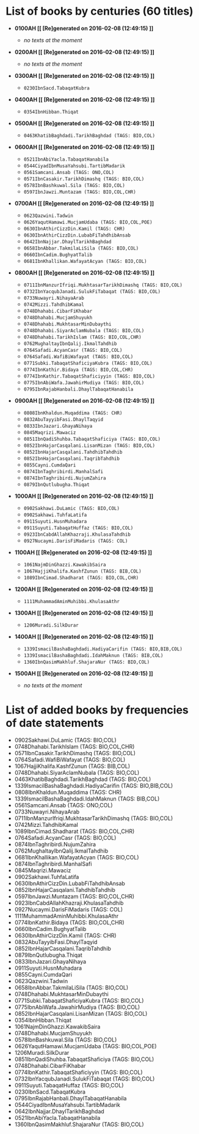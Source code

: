 # List of books by centuries (60 titles)

* **0100AH [[ [Re]generated on 2016-02-08 (12:49:15) ]]**

    * _no texts at the moment_
* **0200AH [[ [Re]generated on 2016-02-08 (12:49:15) ]]**

    * _no texts at the moment_
* **0300AH [[ [Re]generated on 2016-02-08 (12:49:15) ]]**

    * `0230IbnSacd.TabaqatKubra`
* **0400AH [[ [Re]generated on 2016-02-08 (12:49:15) ]]**

    * `0354IbnHibban.Thiqat`
* **0500AH [[ [Re]generated on 2016-02-08 (12:49:15) ]]**

    * `0463KhatibBaghdadi.TarikhBaghdad (TAGS: BIO,COL)`
* **0600AH [[ [Re]generated on 2016-02-08 (12:49:15) ]]**

    * `0521IbnAbiYacla.TabaqatHanabila`
    * `0544CiyadIbnMusaYahsubi.TartibMadarik`
    * `0561Samcani.Ansab (TAGS: ONO,COL)`
    * `0571IbnCasakir.TarikhDimashq (TAGS: BIO,COL)`
    * `0578IbnBashkuwal.Sila (TAGS: BIO,COL)`
    * `0597IbnJawzi.Muntazam (TAGS: BIO,COL,CHR)`
* **0700AH [[ [Re]generated on 2016-02-08 (12:49:15) ]]**

    * `0623Qazwini.Tadwin`
    * `0626YaqutHamawi.MucjamUdaba (TAGS: BIO,COL,POE)`
    * `0630IbnAthirCizzDin.Kamil (TAGS: CHR)`
    * `0630IbnAthirCizzDin.LubabFiTahdhibAnsab`
    * `0642IbnNajjar.DhaylTarikhBaghdad`
    * `0658IbnAbbar.TakmilaLiSila (TAGS: BIO,COL)`
    * `0660IbnCadim.BughyatTalib`
    * `0681IbnKhallikan.WafayatAcyan (TAGS: BIO,COL)`
* **0800AH [[ [Re]generated on 2016-02-08 (12:49:15) ]]**

    * `0711IbnManzurIfriqi.MukhtasarTarikhDimashq (TAGS: BIO,COL)`
    * `0732IbnYacqubJanadi.SulukFiTabaqat (TAGS: BIO,COL)`
    * `0733Nuwayri.NihayaArab`
    * `0742Mizzi.TahdhibKamal`
    * `0748Dhahabi.CibarFiKhabar`
    * `0748Dhahabi.MucjamShuyukh`
    * `0748Dhahabi.MukhtasarMinDubaythi`
    * `0748Dhahabi.SiyarAclamNubala (TAGS: BIO,COL)`
    * `0748Dhahabi.TarikhIslam (TAGS: BIO,COL,CHR)`
    * `0762MughaltayIbnQalij.IkmalTahdhib`
    * `0764Safadi.AcyanCasr (TAGS: BIO,COL)`
    * `0764Safadi.WafiBiWafayat (TAGS: BIO,COL)`
    * `0771Subki.TabaqatShaficiyaKubra (TAGS: BIO,COL)`
    * `0774IbnKathir.Bidaya (TAGS: BIO,COL,CHR)`
    * `0774IbnKathir.TabaqatShaficiyyin (TAGS: BIO,COL)`
    * `0775IbnAbiWafa.JawahirMudiya (TAGS: BIO,COL)`
    * `0795IbnRajabHanbali.DhaylTabaqatHanabila`
* **0900AH [[ [Re]generated on 2016-02-08 (12:49:15) ]]**

    * `0808IbnKhaldun.Muqaddima (TAGS: CHR)`
    * `0832AbuTayyibFasi.DhaylTaqyid`
    * `0833IbnJazari.GhayaNihaya`
    * `0845Maqrizi.Mawaciz`
    * `0851IbnQadiShuhba.TabaqatShaficiya (TAGS: BIO,COL)`
    * `0852IbnHajarCasqalani.LisanMizan (TAGS: BIO,COL)`
    * `0852IbnHajarCasqalani.TahdhibTahdhib`
    * `0852IbnHajarCasqalani.TaqribTahdhib`
    * `0855Cayni.CumdaQari`
    * `0874IbnTaghribirdi.ManhalSafi`
    * `0874IbnTaghribirdi.NujumZahira`
    * `0879IbnQutlubugha.Thiqat`
* **1000AH [[ [Re]generated on 2016-02-08 (12:49:15) ]]**

    * `0902Sakhawi.DuLamic (TAGS: BIO,COL)`
    * `0902Sakhawi.TuhfaLatifa`
    * `0911Suyuti.HusnMuhadara`
    * `0911Suyuti.TabaqatHuffaz (TAGS: BIO,COL)`
    * `0923IbnCabdAllahKhazraji.KhulasaTahdhib`
    * `0927Nucaymi.DarisFiMadaris (TAGS: COL)`
* **1100AH [[ [Re]generated on 2016-02-08 (12:49:15) ]]**

    * `1061NajmDinGhazzi.KawakibSaira`
    * `1067HajjiKhalifa.KashfZunun (TAGS: BIB,COL)`
    * `1089IbnCimad.Shadharat (TAGS: BIO,COL,CHR)`
* **1200AH [[ [Re]generated on 2016-02-08 (12:49:15) ]]**

    * `1111MuhammadAminMuhibbi.KhulasaAthr`
* **1300AH [[ [Re]generated on 2016-02-08 (12:49:15) ]]**

    * `1206Muradi.SilkDurar`
* **1400AH [[ [Re]generated on 2016-02-08 (12:49:15) ]]**

    * `1339IsmacilBashaBaghdadi.HadiyaCarifin (TAGS: BIO,BIB,COL)`
    * `1339IsmacilBashaBaghdadi.IdahMaknun (TAGS: BIB,COL)`
    * `1360IbnQasimMakhluf.ShajaraNur (TAGS: BIO,COL)`
* **1500AH [[ [Re]generated on 2016-02-08 (12:49:15) ]]**

    * _no texts at the moment_



# List of added books by frequencies of date statements

* 0902Sakhawi.DuLamic (TAGS: BIO,COL)
* 0748Dhahabi.TarikhIslam (TAGS: BIO,COL,CHR)
* 0571IbnCasakir.TarikhDimashq (TAGS: BIO,COL)
* 0764Safadi.WafiBiWafayat (TAGS: BIO,COL)
* 1067HajjiKhalifa.KashfZunun (TAGS: BIB,COL)
* 0748Dhahabi.SiyarAclamNubala (TAGS: BIO,COL)
* 0463KhatibBaghdadi.TarikhBaghdad (TAGS: BIO,COL)
* 1339IsmacilBashaBaghdadi.HadiyaCarifin (TAGS: BIO,BIB,COL)
* 0808IbnKhaldun.Muqaddima (TAGS: CHR)
* 1339IsmacilBashaBaghdadi.IdahMaknun (TAGS: BIB,COL)
* 0561Samcani.Ansab (TAGS: ONO,COL)
* 0733Nuwayri.NihayaArab
* 0711IbnManzurIfriqi.MukhtasarTarikhDimashq (TAGS: BIO,COL)
* 0742Mizzi.TahdhibKamal
* 1089IbnCimad.Shadharat (TAGS: BIO,COL,CHR)
* 0764Safadi.AcyanCasr (TAGS: BIO,COL)
* 0874IbnTaghribirdi.NujumZahira
* 0762MughaltayIbnQalij.IkmalTahdhib
* 0681IbnKhallikan.WafayatAcyan (TAGS: BIO,COL)
* 0874IbnTaghribirdi.ManhalSafi
* 0845Maqrizi.Mawaciz
* 0902Sakhawi.TuhfaLatifa
* 0630IbnAthirCizzDin.LubabFiTahdhibAnsab
* 0852IbnHajarCasqalani.TahdhibTahdhib
* 0597IbnJawzi.Muntazam (TAGS: BIO,COL,CHR)
* 0923IbnCabdAllahKhazraji.KhulasaTahdhib
* 0927Nucaymi.DarisFiMadaris (TAGS: COL)
* 1111MuhammadAminMuhibbi.KhulasaAthr
* 0774IbnKathir.Bidaya (TAGS: BIO,COL,CHR)
* 0660IbnCadim.BughyatTalib
* 0630IbnAthirCizzDin.Kamil (TAGS: CHR)
* 0832AbuTayyibFasi.DhaylTaqyid
* 0852IbnHajarCasqalani.TaqribTahdhib
* 0879IbnQutlubugha.Thiqat
* 0833IbnJazari.GhayaNihaya
* 0911Suyuti.HusnMuhadara
* 0855Cayni.CumdaQari
* 0623Qazwini.Tadwin
* 0658IbnAbbar.TakmilaLiSila (TAGS: BIO,COL)
* 0748Dhahabi.MukhtasarMinDubaythi
* 0771Subki.TabaqatShaficiyaKubra (TAGS: BIO,COL)
* 0775IbnAbiWafa.JawahirMudiya (TAGS: BIO,COL)
* 0852IbnHajarCasqalani.LisanMizan (TAGS: BIO,COL)
* 0354IbnHibban.Thiqat
* 1061NajmDinGhazzi.KawakibSaira
* 0748Dhahabi.MucjamShuyukh
* 0578IbnBashkuwal.Sila (TAGS: BIO,COL)
* 0626YaqutHamawi.MucjamUdaba (TAGS: BIO,COL,POE)
* 1206Muradi.SilkDurar
* 0851IbnQadiShuhba.TabaqatShaficiya (TAGS: BIO,COL)
* 0748Dhahabi.CibarFiKhabar
* 0774IbnKathir.TabaqatShaficiyyin (TAGS: BIO,COL)
* 0732IbnYacqubJanadi.SulukFiTabaqat (TAGS: BIO,COL)
* 0911Suyuti.TabaqatHuffaz (TAGS: BIO,COL)
* 0230IbnSacd.TabaqatKubra
* 0795IbnRajabHanbali.DhaylTabaqatHanabila
* 0544CiyadIbnMusaYahsubi.TartibMadarik
* 0642IbnNajjar.DhaylTarikhBaghdad
* 0521IbnAbiYacla.TabaqatHanabila
* 1360IbnQasimMakhluf.ShajaraNur (TAGS: BIO,COL)
